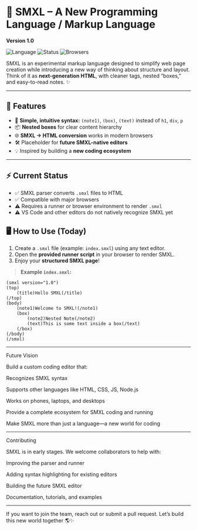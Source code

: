 # 🌟 SMXL – A New Programming Language / Markup Language

**Version 1.0**  

![Language](https://img.shields.io/badge/language-SMXL-blue) ![Status](https://img.shields.io/badge/status-Experimental-orange) ![Browsers](https://img.shields.io/badge/browser-Chrome%20%7C%20Firefox%20%7C%20Edge-lightgrey)

SMXL is an experimental markup language designed to simplify web page creation while introducing a new way of thinking about structure and layout.  
Think of it as **next-generation HTML**, with cleaner tags, nested “boxes,” and easy-to-read notes. ✨

---

## 🚀 Features

- 📝 **Simple, intuitive syntax:** `(note1)`, `(box)`, `(text)` instead of `h1`, `div`, `p`  
- 📦 **Nested boxes** for clear content hierarchy  
- 🌐 **SMXL → HTML conversion** works in modern browsers  
- 🛠️ Placeholder for **future SMXL-native editors**  
- 💡 Inspired by building a **new coding ecosystem**

---

## ⚡ Current Status

- ✅ SMXL parser converts `.smxl` files to HTML  
- ✅ Compatible with major browsers  
- ⚠️ Requires a runner or browser environment to render `.smxl`  
- ⚠️ VS Code and other editors do not natively recognize SMXL yet  

## 🖥️ How to Use (Today)

1. Create a `.smxl` file (example: `index.smxl`) using any text editor.  
2. Open the **provided runner script** in your browser to render SMXL.  
3. Enjoy your **structured SMXL page**!  

> **Example `index.smxl`:**
```smxl
(smxl version="1.0")
(top)
    (title)Hello SMXL(/title)
(/top)
(body)
    (note1)Welcome to SMXL!(/note1)
    (box)
        (note2)Nested Note(/note2)
        (text)This is some text inside a box(/text)
    (/box)
(/body)
(/smxl)
````
---

Future Vision

Build a custom coding editor that:

Recognizes SMXL syntax

Supports other languages like HTML, CSS, JS, Node.js

Works on phones, laptops, and desktops

Provide a complete ecosystem for SMXL coding and running

Make SMXL more than just a language—a new world for coding

---

Contributing

SMXL is in early stages. We welcome collaborators to help with:

Improving the parser and runner

Adding syntax highlighting for existing editors

Building the future SMXL editor

Documentation, tutorials, and examples

---

If you want to join the team, reach out or submit a pull request. Let’s build this new world together 🌎✨
